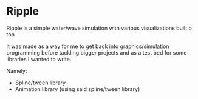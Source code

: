 # Ripple

Ripple is a simple water/wave simulation with various visualizations built o top

It was made as a way for me to get back into graphics/simulation programming before tackling bigger projects and
as a test bed for some libraries I wanted to write. 

Namely: 
- Spline/tween library
- Animation library (using said spline/tween library)